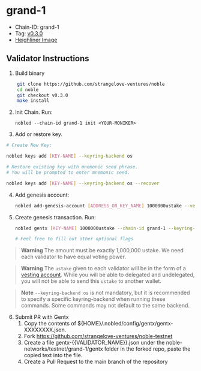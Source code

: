 # grand-1

- Chain-ID: grand-1
- Tag: [v0.3.0](https://github.com/strangelove-ventures/noble/releases/tag/v0.3.0)
- [Heighliner Image](https://github.com/strangelove-ventures/noble/pkgs/container/noble/72469688?tag=v0.3.0)

## Validator Instructions

1) Build binary
```bash
    git clone https://github.com/strangelove-ventures/noble
    cd noble
    git checkout v0.3.0
    make install
```

2) Init Chain. Run:

    `nobled --chain-id grand-1 init <YOUR-MONIKER>`

3) Add or restore key.
```bash
# Create New Key:

nobled keys add [KEY-NAME] --keyring-backend os

# Restore existing key with mnemonic seed phrase. 
# You will be prompted to enter mnemonic seed. 

nobled keys add [KEY-NAME] --keyring-backend os --recover
```

4) Add genesis account:
    ```bash
    nobled add-genesis-account [ADDRESS_OR_KEY_NAME] 1000000ustake --vesting-amount $valGenesis  --vesting-end-time 253402261199 --keyring-backend os
    ```

5) Create genesis transaction. Run:
    ```bash
    nobled gentx [KEY-NAME] 1000000ustake --chain-id grand-1 --keyring-backend os

    # Feel free to fill out other optional flags
    ```
> **Warning**
> The amount must be exactly 1,000,000 ustake. We need each validator to have equal voting power.

> **Warning**
> The `ustake` given to each validator will be in the form of a [vesting account](https://docs.cosmos.network/v0.45/modules/auth/05_vesting.html). While you will be able to delegated and undelegated, you will not be able to send this `ustake` to another wallet.

>**Note**
> `--keyring-backend os` is not mandatory, but it is recommended to specify a specific keyring-backend when running these commands. Some commands may not default to the same backend.

6) Submit PR with Gentx
    1) Copy the contents of ${HOME}/.nobled/config/gentx/gentx-XXXXXXXX.json.
    2) Fork https://github.com/strangelove-ventures/noble-testnet
    3) Create a file gentx-{{VALIDATOR_NAME}}.json under the noble-networks/testnet/grand-1/gentx folder in the forked repo, paste the copied text into the file.
    4) Create a Pull Request to the main branch of the repository